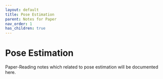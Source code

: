 ```yaml
---
layout: default
title: Pose Estimation
parent: Notes for Paper
nav_order: 1
has_children: true
---
```

# Pose Estimation
Paper-Reading notes which related to pose estimation will be documented here.